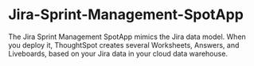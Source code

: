 # Jira-Sprint-Management-SpotApp
The Jira Sprint Management SpotApp mimics the Jira data model. When you deploy it, ThoughtSpot creates several Worksheets, Answers, and Liveboards, based on your Jira data in your cloud data warehouse.
